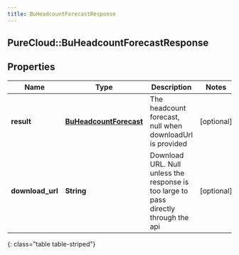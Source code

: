 ```yaml
---
title: BuHeadcountForecastResponse
---
```

## PureCloud::BuHeadcountForecastResponse

## Properties

|Name | Type | Description | Notes|
|------------ | ------------- | ------------- | -------------|
| **result** | [**BuHeadcountForecast**](BuHeadcountForecast.html) | The headcount forecast, null when downloadUrl is provided | [optional] |
| **download_url** | **String** | Download URL.  Null unless the response is too large to pass directly through the api | [optional] |
{: class="table table-striped"}


